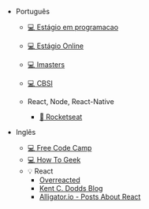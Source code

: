 - Português

  - [💻 Estágio em programacao](https://infosimples.github.io/estagio-em-programacao/)
  - [💻 Estágio Online](https://estagioonline.com/blog)
  - [💻 Imasters](https://imasters.com.br)
  - [💻 CBSI](https://www.cbsi.net.br)
  
  - React, Node, React-Native
    - [:rocket: Rocketseat](https://blog.rocketseat.com.br)

- Inglês

  - [💻 Free Code Camp](https://www.freecodecamp.org/news)
  - [💻 How To Geek](https://www.howtogeek.com)
  - 💡 React
    - [Overreacted](https://overreacted.io)
    - [Kent C. Dodds Blog](https://kentcdodds.com/blog) 
    - [Alligator.io - Posts About React](https://alligator.io/react)
